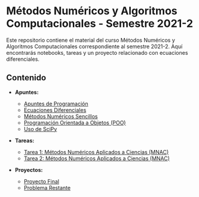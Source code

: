 # Métodos Numéricos y Algoritmos Computacionales - Semestre 2021-2

Este repositorio contiene el material del curso Métodos Numéricos y Algoritmos Computacionales correspondiente al semestre 2021-2. Aquí encontrarás notebooks, tareas y un proyecto relacionado con ecuaciones diferenciales. 

## Contenido

- **Apuntes:**
  - [Apuntes de Programación](Apuntes/Apuntes_de_Programación.ipynb)
  - [Ecuaciones Diferenciales](Apuntes/Ecuaciones_Diferenciales.ipynb)
  - [Métodos Numéricos Sencillos](Apuntes/MN_Sencillos.ipynb)
  - [Programación Orientada a Objetos (POO)](Apuntes/POO.ipynb)
  - [Uso de SciPy](Apuntes/Scipy.ipynb)

- **Tareas:**
  - [Tarea 1: Métodos Numéricos Aplicados a Ciencias (MNAC)](Tareas/Tarea1_MNAC.ipynb)
  - [Tarea 2: Métodos Numéricos Aplicados a Ciencias (MNAC)](Tareas/Tarea2_MNAC.ipynb)

- **Proyectos:**
  - [Proyecto Final](Proyectos/Proyecto_Final.ipynb)
  - [Problema Restante](Proyectos/Problema_restante.ipynb)
